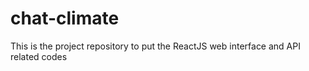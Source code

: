 # chat-climate
This is the project repository to put the ReactJS web interface and API related codes

